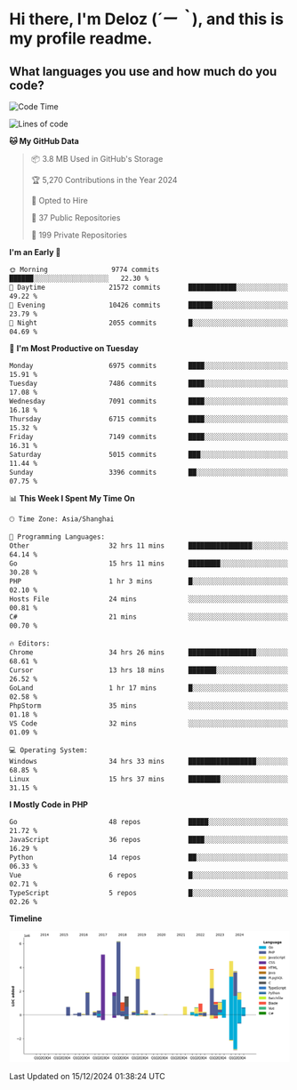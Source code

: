 # **Hi there, I'm Deloz (*´ー｀*), and this is my profile readme.**

## **What languages you use and how much do you code?**

<!--START_SECTION:waka-->
![Code Time](http://img.shields.io/badge/Code%20Time-5%2C278%20hrs%2020%20mins-blue)

![Lines of code](https://img.shields.io/badge/From%20Hello%20World%20I%27ve%20Written-45.3%20million%20lines%20of%20code-blue)

**🐱 My GitHub Data** 

> 📦 3.8 MB Used in GitHub's Storage 
 > 
> 🏆 5,270 Contributions in the Year 2024
 > 
> 💼 Opted to Hire
 > 
> 📜 37 Public Repositories 
 > 
> 🔑 199 Private Repositories 
 > 
**I'm an Early 🐤** 

```text
🌞 Morning                9774 commits        ██████░░░░░░░░░░░░░░░░░░░   22.30 % 
🌆 Daytime                21572 commits       ████████████░░░░░░░░░░░░░   49.22 % 
🌃 Evening                10426 commits       ██████░░░░░░░░░░░░░░░░░░░   23.79 % 
🌙 Night                  2055 commits        █░░░░░░░░░░░░░░░░░░░░░░░░   04.69 % 
```
📅 **I'm Most Productive on Tuesday** 

```text
Monday                   6975 commits        ████░░░░░░░░░░░░░░░░░░░░░   15.91 % 
Tuesday                  7486 commits        ████░░░░░░░░░░░░░░░░░░░░░   17.08 % 
Wednesday                7091 commits        ████░░░░░░░░░░░░░░░░░░░░░   16.18 % 
Thursday                 6715 commits        ████░░░░░░░░░░░░░░░░░░░░░   15.32 % 
Friday                   7149 commits        ████░░░░░░░░░░░░░░░░░░░░░   16.31 % 
Saturday                 5015 commits        ███░░░░░░░░░░░░░░░░░░░░░░   11.44 % 
Sunday                   3396 commits        ██░░░░░░░░░░░░░░░░░░░░░░░   07.75 % 
```


📊 **This Week I Spent My Time On** 

```text
🕑︎ Time Zone: Asia/Shanghai

💬 Programming Languages: 
Other                    32 hrs 11 mins      ████████████████░░░░░░░░░   64.14 % 
Go                       15 hrs 11 mins      ████████░░░░░░░░░░░░░░░░░   30.28 % 
PHP                      1 hr 3 mins         █░░░░░░░░░░░░░░░░░░░░░░░░   02.10 % 
Hosts File               24 mins             ░░░░░░░░░░░░░░░░░░░░░░░░░   00.81 % 
C#                       21 mins             ░░░░░░░░░░░░░░░░░░░░░░░░░   00.70 % 

🔥 Editors: 
Chrome                   34 hrs 26 mins      █████████████████░░░░░░░░   68.61 % 
Cursor                   13 hrs 18 mins      ███████░░░░░░░░░░░░░░░░░░   26.52 % 
GoLand                   1 hr 17 mins        █░░░░░░░░░░░░░░░░░░░░░░░░   02.58 % 
PhpStorm                 35 mins             ░░░░░░░░░░░░░░░░░░░░░░░░░   01.18 % 
VS Code                  32 mins             ░░░░░░░░░░░░░░░░░░░░░░░░░   01.09 % 

💻 Operating System: 
Windows                  34 hrs 33 mins      █████████████████░░░░░░░░   68.85 % 
Linux                    15 hrs 37 mins      ████████░░░░░░░░░░░░░░░░░   31.15 % 
```

**I Mostly Code in PHP** 

```text
Go                       48 repos            █████░░░░░░░░░░░░░░░░░░░░   21.72 % 
JavaScript               36 repos            ████░░░░░░░░░░░░░░░░░░░░░   16.29 % 
Python                   14 repos            ██░░░░░░░░░░░░░░░░░░░░░░░   06.33 % 
Vue                      6 repos             █░░░░░░░░░░░░░░░░░░░░░░░░   02.71 % 
TypeScript               5 repos             █░░░░░░░░░░░░░░░░░░░░░░░░   02.26 % 
```



**Timeline**

![Lines of Code chart](https://raw.githubusercontent.com/deloz/deloz/main/assets/bar_graph.png)


 Last Updated on 15/12/2024 01:38:24 UTC
<!--END_SECTION:waka-->
